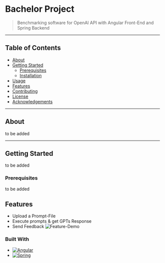 # Bachelor Project

> Benchmarking software for OpenAI API with Angular Front-End and Spring Backend

---

## Table of Contents

- [About](#about)
- [Getting Started](#getting-started)
  - [Prerequisites](#prerequisites)
  - [Installation](#installation)
- [Usage](#usage)
- [Features](#features)
- [Contributing](#contributing)
- [License](#license)
- [Acknowledgements](#acknowledgements)

---

## About

to be added

---

## Getting Started

to be added

### Prerequisites

to be added

## Features
* Upload a Prompt-File
* Execute prompts & get GPTs Response
* Send Feedback
![Feature-Demo][demo]

### Built With

* [![Angular][Angular.io]][Angular-url]
* [![Spring][Spring.io]][Spring-url]

<!-- MARKDOWN LINKS & IMAGES -->
<!-- https://www.markdownguide.org/basic-syntax/#reference-style-links -->
[Angular.io]: https://img.shields.io/badge/Angular-DD0031?style=for-the-badge&logo=angular&logoColor=white
[Angular-url]: https://angular.io/
[Spring.io]: https://img.shields.io/badge/spring-%236DB33F.svg?style=for-the-badge&logo=spring&logoColor=white
[Spring-url]: https://spring.io/
[demo]: https://github.com/VercimakDev/ba-application/blob/main/img_for_readme/ba_project_features.gif
